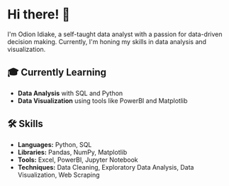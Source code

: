 # Hi there! 👋

I'm Odion Idiake, a self-taught data analyst with a passion for data-driven decision making. Currently, I'm honing my skills in data analysis and visualization.
## 🎓 Currently Learning

- **Data Analysis** with SQL and Python
- **Data Visualization** using tools like PowerBI and Matplotlib
## 🛠 Skills

- **Languages:** Python, SQL
- **Libraries:** Pandas, NumPy, Matplotlib
- **Tools:** Excel, PowerBI, Jupyter Notebook
- **Techniques:** Data Cleaning, Exploratory Data Analysis, Data Visualization, Web Scraping
